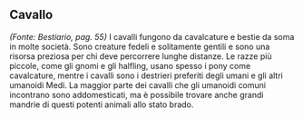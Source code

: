 ## **Cavallo**

_(Fonte: Bestiario, pag. 55)_ I cavalli fungono da cavalcature e bestie da soma
in molte società. Sono creature fedeli e solitamente gentili e sono una risorsa
preziosa per chi deve percorrere lunghe distanze. Le razze più piccole, come gli
gnomi e gli halfling, usano spesso i pony come cavalcature, mentre i cavalli
sono i destrieri preferiti degli umani e gli altri umanoidi Medi. La maggior
parte dei cavalli che gli umanoidi comuni incontrano sono addomesticati, ma è
possibile trovare anche grandi mandrie di questi potenti animali allo stato
brado.
